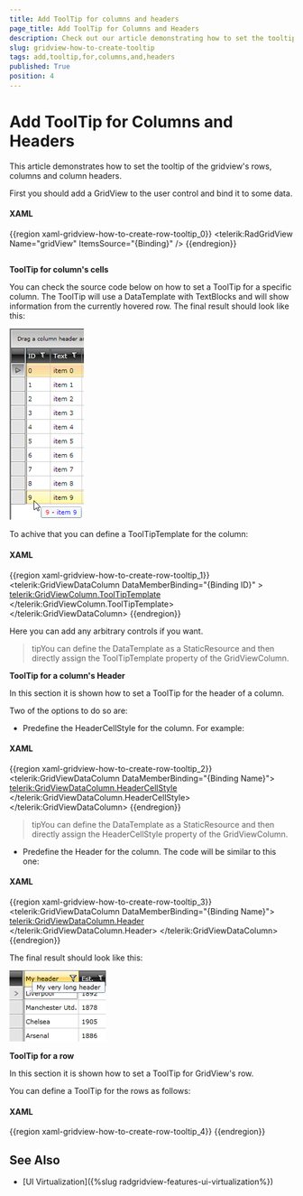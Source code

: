 ```yaml
---
title: Add ToolTip for columns and headers
page_title: Add ToolTip for Columns and Headers
description: Check out our article demonstrating how to set the tooltip of the rows, columns and column headers of RadGridView - Telerik's {{ site.framework_name }} DataGrid.
slug: gridview-how-to-create-tooltip
tags: add,tooltip,for,columns,and,headers
published: True
position: 4
---
```


# Add ToolTip for Columns and Headers

This article demonstrates how to set the tooltip of the gridview's rows, columns and column headers.

First you should add a GridView to the user control and bind it to some data.

#### __XAML__

{{region xaml-gridview-how-to-create-row-tooltip_0}}
	<telerik:RadGridView Name="gridView" ItemsSource="{Binding}" />
{{endregion}}

## 

__ToolTip for column's cells__

You can check the source code below on how to set a ToolTip for a specific column. The ToolTip will use a DataTemplate with TextBlocks and will show information from the currently hovered row. The final result should look like this:

![Telerik {{ site.framework_name }} DataGrid row tooltip](images/gridview_row_tooltip.png)


To achive that you can define a ToolTipTemplate for the column:

#### __XAML__

{{region xaml-gridview-how-to-create-row-tooltip_1}}
	<telerik:GridViewDataColumn DataMemberBinding="{Binding ID}" >
	    <telerik:GridViewColumn.ToolTipTemplate>
	        <DataTemplate>
	            <StackPanel Orientation="Horizontal">
	                <TextBlock Text="{Binding ID}" Foreground="Red" />
	                <TextBlock Text=" - " />
	                <TextBlock Text="{Binding Text}" Foreground="Blue" />
	            </StackPanel>
	        </DataTemplate>
	    </telerik:GridViewColumn.ToolTipTemplate>
	</telerik:GridViewDataColumn>
{{endregion}}

Here you can add any arbitrary controls if you want.


>tipYou can define the DataTemplate as a StaticResource and then directly assign the ToolTipTemplate property of the GridViewColumn.

__ToolTip for a column's Header__

In this section it is shown how to set a ToolTip for the header of a column.

Two of the options to do so are:

* Predefine the HeaderCellStyle for the column. For example:

#### __XAML__

{{region xaml-gridview-how-to-create-row-tooltip_2}}
	<telerik:GridViewDataColumn DataMemberBinding="{Binding Name}">
	    <telerik:GridViewDataColumn.HeaderCellStyle>
	        <Style TargetType="telerik:GridViewHeaderCell">
	            <Setter Property="ToolTipService.ToolTip" Value="My very long header">
	            </Setter>
	        </Style>
	    </telerik:GridViewDataColumn.HeaderCellStyle>
	</telerik:GridViewDataColumn>
{{endregion}}


>tipYou can define the DataTemplate as a StaticResource and then directly assign the HeaderCellStyle property of the GridViewColumn.

* Predefine the Header for the column. The code will be similar to this one:

#### __XAML__

{{region xaml-gridview-how-to-create-row-tooltip_3}}
	<telerik:GridViewDataColumn DataMemberBinding="{Binding Name}">
	    <telerik:GridViewDataColumn.Header>
	        <TextBlock Text="Name" ToolTipService.ToolTip="My very long header"/>
	    </telerik:GridViewDataColumn.Header>
	</telerik:GridViewDataColumn>
{{endregion}}

The final result should look like this:

![Telerik {{ site.framework_name }} DataGrid header tooltip](images/gridview_header_tooltip.png)

__ToolTip for a row__

In this section it is shown how to set a ToolTip for GridView's row.

You can define a ToolTip for the rows as follows:

#### __XAML__

{{region xaml-gridview-how-to-create-row-tooltip_4}}
	<Style TargetType="telerik:GridViewRow">
	    <Setter Property="ToolTipService.ToolTip" Value="MyToolTipText"/>
	</Style>
{{endregion}}

## See Also

* [UI Virtualization]({%slug radgridview-features-ui-virtualization%})


